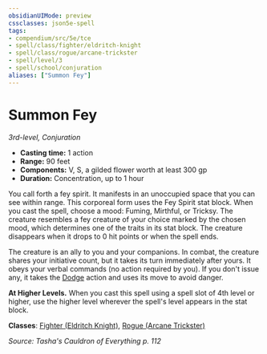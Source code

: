 ```yaml
---
obsidianUIMode: preview
cssclasses: json5e-spell
tags:
- compendium/src/5e/tce
- spell/class/fighter/eldritch-knight
- spell/class/rogue/arcane-trickster
- spell/level/3
- spell/school/conjuration
aliases: ["Summon Fey"]
---
```

# Summon Fey
*3rd-level, Conjuration*  

- **Casting time:** 1 action
- **Range:** 90 feet
- **Components:** V, S, a gilded flower worth at least 300 gp
- **Duration:** Concentration, up to 1 hour

You call forth a fey spirit. It manifests in an unoccupied space that you can see within range. This corporeal form uses the Fey Spirit stat block. When you cast the spell, choose a mood: Fuming, Mirthful, or Tricksy. The creature resembles a fey creature of your choice marked by the chosen mood, which determines one of the traits in its stat block. The creature disappears when it drops to 0 hit points or when the spell ends.

The creature is an ally to you and your companions. In combat, the creature shares your initiative count, but it takes its turn immediately after yours. It obeys your verbal commands (no action required by you). If you don't issue any, it takes the [Dodge](_actions.md#Dodge) action and uses its move to avoid danger.

**At Higher Levels.** When you cast this spell using a spell slot of 4th level or higher, use the higher level wherever the spell's level appears in the stat block.

**Classes**: [Fighter (Eldritch Knight)](fighter-eldritch-knight.md), [Rogue (Arcane Trickster)](rogue-arcane-trickster.md)

*Source: Tasha's Cauldron of Everything p. 112*